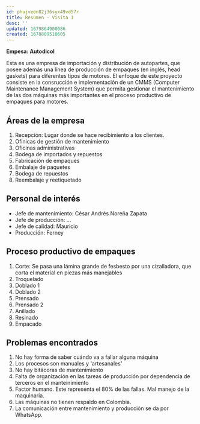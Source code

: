 ```yaml
---
id: phujveon82j36syx49vd57r
title: Resumen - Visita 1
desc: ''
updated: 1679864900086
created: 1678809510605
---
```


**Empesa: Autodicol**

Esta es una empresa de importación  y distribución de autopartes, que posee además una línea de producción de empaques (en inglés, head gaskets) para diferentes tipos de motores. El enfoque de este proyecto consiste en la consrucción e implementación de un CMMS (Computer Maintenance Management System) que permita gestionar el mantenimiento de las dos máquinas más importantes en el proceso productivo de empaques para motores.

## Áreas de la empresa

1. Recepción: Lugar donde se hace recibimiento a los clientes.
2. Ofinicas de gestión de mantenimiento
3. Oficinas administrativas
4. Bodega de importados y repuestos
5. Fabricación de empaques
6. Embalaje de paquetes
7. Bodega de repuestos
8. Reembalaje y reetiquetado

## Personal de interés

- Jefe de mantenimiento: César Andrés Noreña Zapata
- Jefe de producción: ...
- Jefe de calidad: Mauricio
- Producción: Ferney

## Proceso productivo de empaques
1. Corte: Se pasa una lámina grande de fesbesto por una cizalladora, que corta el material en piezas más manejables
2. Troquelado
3. Doblado 1
4. Doblado 2
5. Prensado
6. Prensado 2
7. Anillado
8. Resinado
9. Empacado

## Problemas encontrados
1. No hay forma de saber cuándo va a fallar alguna máquina
2. Los procesos son manuales y 'artesanales'
3. No hay bitácoras de mantenimiento
4. Falta de organización en las tareas de producción por dependencia de terceros en el manteinimiento
5. Factor humano. Este representa el 80% de las fallas. Mal manejo de la maquinaria.
6. Las máquinas no tienen respaldo en Colombia.
7. La comunicación entre mantenimiento y producción se da por WhatsApp.
